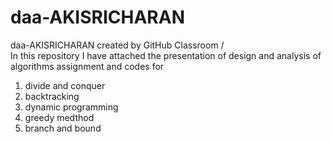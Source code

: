 # daa-AKISRICHARAN
daa-AKISRICHARAN created by GitHub Classroom
/                                                         
In this repository I have attached the presentation of design and analysis of algorithms assignment and codes for
1) divide and conquer
2) backtracking
3) dynamic programming
4) greedy medthod
5) branch and bound

